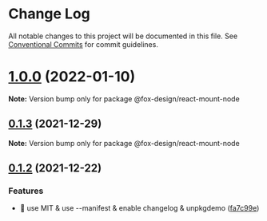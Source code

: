 # Change Log

All notable changes to this project will be documented in this file.
See [Conventional Commits](https://conventionalcommits.org) for commit guidelines.

# [1.0.0](https://github.com/foxpage/foxpage-component-react/compare/@fox-design/react-mount-node@0.1.3...@fox-design/react-mount-node@1.0.0) (2022-01-10)

**Note:** Version bump only for package @fox-design/react-mount-node





## [0.1.3](https://github.com/foxfamily/foxpage-component-react/compare/@fox-design/react-mount-node@0.1.2...@fox-design/react-mount-node@0.1.3) (2021-12-29)

**Note:** Version bump only for package @fox-design/react-mount-node





## [0.1.2](https://github.com/foxfamily/foxpage-component-react/compare/@fox-design/react-mount-node@0.1.1...@fox-design/react-mount-node@0.1.2) (2021-12-22)


### Features

* 🎸 use MIT & use --manifest & enable changelog & unpkgdemo ([fa7c99e](https://github.com/foxfamily/foxpage-component-react/commit/fa7c99ee497cb0a84aacaa8d97fa57c5a231d9fe))

